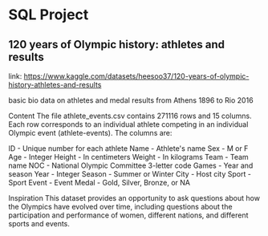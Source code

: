 #  SQL Project
## 120 years of Olympic history: athletes and results

link: https://www.kaggle.com/datasets/heesoo37/120-years-of-olympic-history-athletes-and-results

basic bio data on athletes and medal results from Athens 1896 to Rio 2016

Content
The file athlete_events.csv contains 271116 rows and 15 columns. Each row corresponds to an individual athlete competing in an individual Olympic event (athlete-events). The columns are:

ID - Unique number for each athlete
Name - Athlete's name
Sex - M or F
Age - Integer
Height - In centimeters
Weight - In kilograms
Team - Team name
NOC - National Olympic Committee 3-letter code
Games - Year and season
Year - Integer
Season - Summer or Winter
City - Host city
Sport - Sport
Event - Event
Medal - Gold, Silver, Bronze, or NA

Inspiration
This dataset provides an opportunity to ask questions about how the Olympics have evolved over time, including questions about the participation and performance of women, different nations, and different sports and events.
